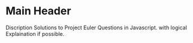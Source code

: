 # Main Header

Discription
Solutions to Project Euler Questions in Javascript.
with logical Explaination if possible.

